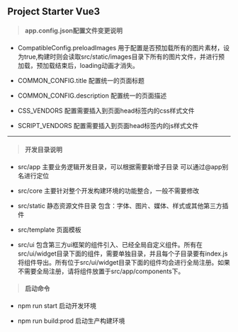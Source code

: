  ## Project Starter Vue3

 > #### app.config.json配置文件变更说明

 * CompatibleConfig.preloadImages 用于配置是否预加载所有的图片素材，设为true,构建时则会读取src/static/images目录下所有的图片文件，并进行预加载，预加载结束后，loading动画才消失。

 * COMMON_CONFIG.title 配置统一的页面标题
 * COMMON_CONFIG.description 配置统一的页面描述
 * CSS_VENDORS 配置需要插入到页面head标签内的css样式文件
 * SCRIPT_VENDORS 配置需要插入到页面head标签内的js样式文件


---


> #### 开发目录说明

* src/app 主要业务逻辑开发目录，可以根据需要新增子目录 可以通过@app别名进行定位

* src/core 主要针对整个开发构建环境的功能整合，一般不需要修改

* src/static 静态资源文件目录 包含：字体、图片、媒体、样式或其他第三方插件

* src/template 页面模板

* src/ui 包含第三方ui框架的组件引入、已经全局自定义组件。所有在src/ui/widget目录下面的组件，需要单独目录，并且每个子目录要有index.js将组件导出。所有位于src/ui/widget目录下面的组件均会进行全局注册。如果不需要全局注册，请将组件放置于src/app/components下。


> #### 启动命令

* npm run start 启动开发环境

* npm run build:prod 启动生产构建环境